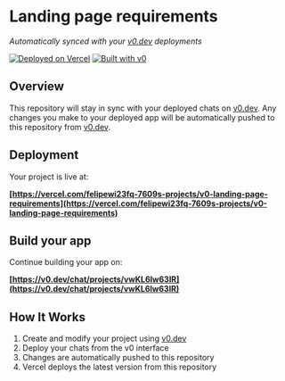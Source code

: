 # Landing page requirements

*Automatically synced with your [v0.dev](https://v0.dev) deployments*

[![Deployed on Vercel](https://img.shields.io/badge/Deployed%20on-Vercel-black?style=for-the-badge&logo=vercel)](https://vercel.com/felipewi23fq-7609s-projects/v0-landing-page-requirements)
[![Built with v0](https://img.shields.io/badge/Built%20with-v0.dev-black?style=for-the-badge)](https://v0.dev/chat/projects/vwKL6lw63lR)

## Overview

This repository will stay in sync with your deployed chats on [v0.dev](https://v0.dev).
Any changes you make to your deployed app will be automatically pushed to this repository from [v0.dev](https://v0.dev).

## Deployment

Your project is live at:

**[https://vercel.com/felipewi23fq-7609s-projects/v0-landing-page-requirements](https://vercel.com/felipewi23fq-7609s-projects/v0-landing-page-requirements)**

## Build your app

Continue building your app on:

**[https://v0.dev/chat/projects/vwKL6lw63lR](https://v0.dev/chat/projects/vwKL6lw63lR)**

## How It Works

1. Create and modify your project using [v0.dev](https://v0.dev)
2. Deploy your chats from the v0 interface
3. Changes are automatically pushed to this repository
4. Vercel deploys the latest version from this repository